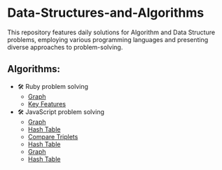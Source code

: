# Data-Structures-and-Algorithms
This repository features daily solutions for Algorithm and Data Structure problems, employing various programming languages and presenting diverse approaches to problem-solving.

## Algorithms:
  - 🛠 Ruby problem solving
    - [Graph](./problem-solving-js/graph.js)
    - [Key Features](#key-features)
  - 🛠 JavaScript problem solving
    - [Graph](./problem-solving-js/graph.js)
    - [Hash Table](./problem-solving-js/hashTable.js)
    - [Compare Triplets](./)
    - [Hash Table](./)
    - [Graph](./)
    - [Hash Table](./)
